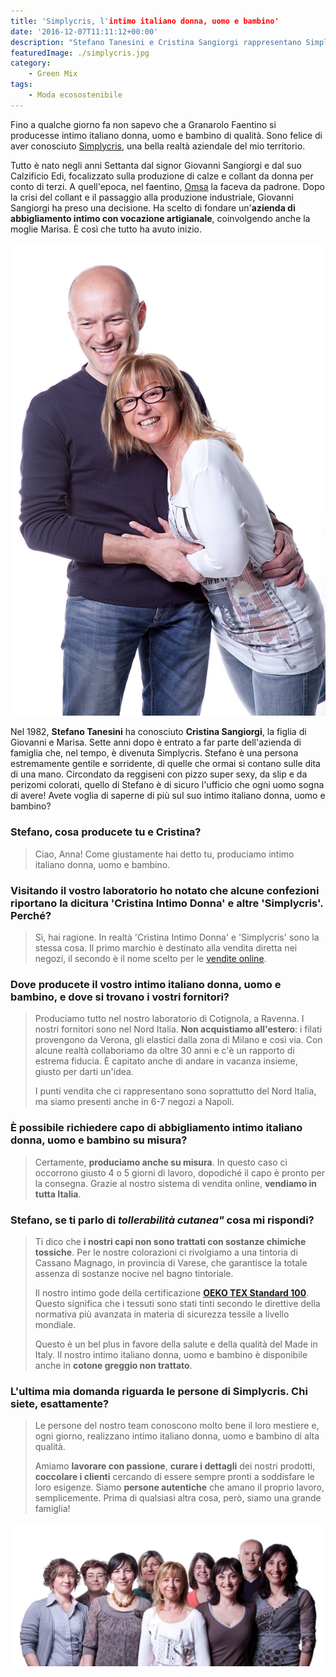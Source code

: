 ```yaml
---
title: 'Simplycris, l'intimo italiano donna, uomo e bambino'
date: '2016-12-07T11:11:12+00:00'
description: "Stefano Tanesini e Cristina Sangiorgi rappresentano Simplycris, marchio italiano di abbigliamento intimo di estrema qualità."
featuredImage: ./simplycris.jpg
category:
    - Green Mix
tags:
    - Moda ecosostenibile
---
```


Fino a qualche giorno fa non sapevo che a Granarolo Faentino si producesse intimo italiano donna, uomo e bambino di qualità.
Sono felice di aver conosciuto [Simplycris](https://www.simplycris.com/?gclid=CjwKCAjwnIr1BRAWEiwA6GpwNXBSQJqkh_PSEb-uxQaPdwQX4TWws79yMRacuMhFoh27Cn8DOftzChoCFFEQAvD_BwE), una bella realtà aziendale del mio territorio.

Tutto è nato negli anni Settanta dal signor Giovanni Sangiorgi e dal suo Calzificio Edi, focalizzato sulla produzione di calze e collant da donna per conto di terzi.
A quell'epoca, nel faentino, [Omsa](http://www.omsa.com/it/) la faceva da padrone. Dopo la crisi del collant e il passaggio alla produzione industriale, Giovanni Sangiorgi ha preso una decisione. Ha scelto di fondare un'**azienda di abbigliamento intimo con vocazione artigianale**, coinvolgendo anche la moglie Marisa.
È così che tutto ha avuto inizio.

![Stefano Tanesini e Cristina Sangiorgi (ph. Donato Testoni)](./intimo-donna.jpg)

Nel 1982, **Stefano Tanesini** ha conosciuto **Cristina Sangiorgi**, la figlia di Giovanni e Marisa. Sette anni dopo è entrato a far parte dell'azienda di famiglia che, nel tempo, è divenuta Simplycris.
Stefano è una persona estremamente gentile e sorridente, di quelle che ormai si contano sulle dita di una mano. Circondato da reggiseni con pizzo super sexy, da slip e da perizomi colorati, quello di Stefano è di sicuro l'ufficio che ogni uomo sogna di avere!
Avete voglia di saperne di più sul suo intimo italiano donna, uomo e bambino?

### Stefano, cosa producete tu e Cristina?

> Ciao, Anna! Come giustamente hai detto tu, produciamo intimo italiano donna, uomo e bambino.

### Visitando il vostro laboratorio ho notato che alcune confezioni riportano la dicitura 'Cristina Intimo Donna' e altre 'Simplycris'. Perché?

> Sì, hai ragione. In realtà 'Cristina Intimo Donna' e 'Simplycris' sono la stessa cosa. Il primo marchio è destinato alla vendita diretta nei negozi, il secondo è il nome scelto per le [vendite online](http://www.simplycris.com/negozio/).

### Dove producete il vostro intimo italiano donna, uomo e bambino, e dove si trovano i vostri fornitori?

> Produciamo tutto nel nostro laboratorio di Cotignola, a Ravenna. I nostri fornitori sono nel Nord Italia. **Non acquistiamo all'estero**: i filati provengono da Verona, gli elastici dalla zona di Milano e così via. Con alcune realtà collaboriamo da oltre 30 anni e c'è un rapporto di estrema fiducia. È capitato anche di andare in vacanza insieme, giusto per darti un'idea.
>
> I punti vendita che ci rappresentano sono soprattutto del Nord Italia, ma siamo presenti anche in 6-7 negozi a Napoli.

### È possibile richiedere capo di abbigliamento intimo italiano donna, uomo e bambino su misura?

> Certamente, **produciamo anche su misura**. In questo caso ci occorrono giusto 4 o 5 giorni di lavoro, dopodiché il capo è pronto per la consegna. Grazie al nostro sistema di vendita online, **vendiamo in tutta Italia**.

### Stefano, se ti parlo di _tollerabilità cutanea"_ cosa mi rispondi?

> Ti dico che **i nostri capi non sono trattati con sostanze chimiche tossiche**. Per le nostre colorazioni ci rivolgiamo a una tintoria di Cassano Magnago, in provincia di Varese, che garantisce la totale assenza di sostanze nocive nel bagno tintoriale.
>
> Il nostro intimo gode della certificazione **[OEKO TEX Standard 100](https://www.oeko-tex.com/it/business/certifications_and_services/ots_100/ots_100_certification/ots_100_certification.xhtml)**. Questo significa che i tessuti sono stati tinti secondo le direttive della normativa più avanzata in materia di sicurezza tessile a livello mondiale.
>
> Questo è un bel plus in favore della salute e della qualità del Made in Italy. Il nostro intimo italiano donna, uomo e bambino è disponibile anche in **cotone greggio non trattato**.

### L'ultima mia domanda riguarda le persone di Simplycris. Chi siete, esattamente?

> Le persone del nostro team conoscono molto bene il loro mestiere e, ogni giorno, realizzano intimo italiano donna, uomo e bambino di alta qualità.
>
> Amiamo **lavorare con passione**, **curare i dettagli** dei nostri prodotti, **coccolare i clienti** cercando di essere sempre pronti a soddisfare le loro esigenze. Siamo **persone autentiche** che amano il proprio lavoro, semplicemente. Prima di qualsiasi altra cosa, però, siamo una grande famiglia!

![Lo staff. Da sinistra: Rita, Ivana, Monia, Giovanna, Cristina, Lorena, Cinzia, Stefano e Debora (ph. Donato Testoni)](./cristina.jpg)
